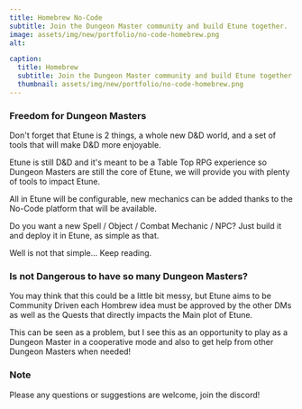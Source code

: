 ```yaml
---
title: Homebrew No-Code
subtitle: Join the Dungeon Master community and build Etune together.
image: assets/img/new/portfolio/no-code-homebrew.png
alt: 

caption:
  title: Homebrew
  subtitle: Join the Dungeon Master community and build Etune together
  thumbnail: assets/img/new/portfolio/no-code-homebrew.png
---
```


### Freedom for Dungeon Masters

Don't forget that Etune is 2 things, a whole new D&D world, and a set of tools that will make D&D more enjoyable.

Etune is still D&D and it's meant to be a Table Top RPG experience so Dungeon Masters are still the core of Etune, we will provide you with plenty of tools to impact Etune.

All in Etune will be configurable, new mechanics can be added thanks to the No-Code platform that will be available.

Do you want a new Spell / Object / Combat Mechanic / NPC? Just build it and deploy it in Etune, as simple as that.

Well is not that simple... Keep reading.

### Is not Dangerous to have so many Dungeon Masters?

You may think that this could be a little bit messy, but Etune aims to be Community Driven each Hombrew idea must be approved by the other DMs as well as the Quests that directly impacts the Main plot of Etune.

This can be seen as a problem, but I see this as an opportunity to play as a Dungeon Master in a cooperative mode and also to get help from other Dungeon Masters when needed!

### Note

Please any questions or suggestions are welcome, join the discord!